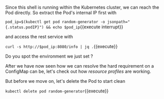 
Since this shell is running within the Kubernetes cluster, we can reach the Pod directly.
So extract the Pod's internal IP first with

`pod_ip=$(kubectl get pod random-generator -o jsonpath="{.status.podIP}") && echo $pod_ip`{{execute interrupt}}

and access the rest service with

`curl -s http://$pod_ip:8080/info | jq .`{{execute}}

Do you spot the environment we just set ?

After we have now seen how we can resolve the hard requirement on a ConfigMap can be, let's check out how _resource profiles_ are working.

But before we move on, let's delete the Pod to start clean

`kubectl delete pod random-generator`{{execute}}
